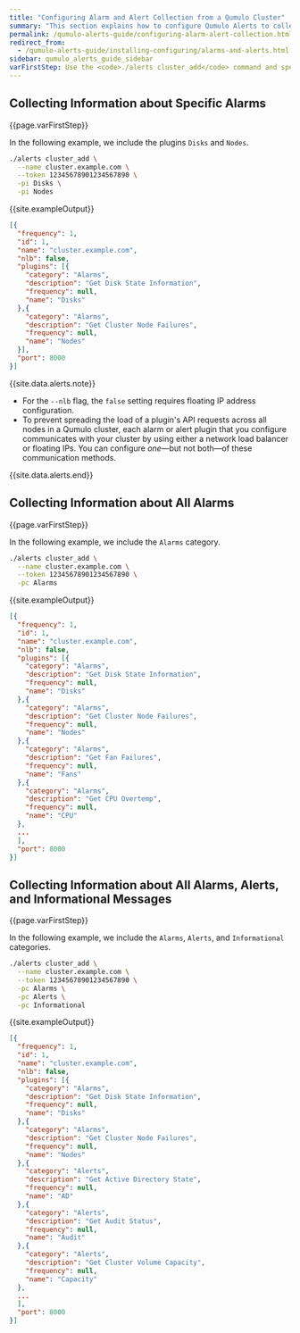 ```yaml
---
title: "Configuring Alarm and Alert Collection from a Qumulo Cluster"
summary: "This section explains how to configure Qumulo Alerts to collect alarms and alerts from a Qumulo Cluster."
permalink: /qumulo-alerts-guide/configuring-alarm-alert-collection.html
redirect_from:
  - /qumulo-alerts-guide/installing-configuring/alarms-and-alerts.html
sidebar: qumulo_alerts_guide_sidebar
varFirstStep: Use the <code>./alerts cluster_add</code> command and specify the fully qualified domain name (FQDN) of your Qumulo cluster, your long-lived access token for the Qumulo REST API, and the plugins or plugin categories to include or exclude from monitoring. 
---
```


## Collecting Information about Specific Alarms
{{page.varFirstStep}}

In the following example, we include the plugins `Disks` and `Nodes`.

```bash
./alerts cluster_add \
  --name cluster.example.com \
  --token 12345678901234567890 \
  -pi Disks \
  -pi Nodes
```

{{site.exampleOutput}}
    
```json
[{
  "frequency": 1,
  "id": 1,
  "name": "cluster.example.com",
  "nlb": false,
  "plugins": [{
    "category": "Alarms",
    "description": "Get Disk State Information",
    "frequency": null,
    "name": "Disks"
  },{
    "category": "Alarms",
    "description": "Get Cluster Node Failures",
    "frequency": null,
    "name": "Nodes"
  }],
  "port": 8000
}]
```

{{site.data.alerts.note}}
<ul>
  <li>For the <code>--nlb</code> flag, the <code>false</code> setting requires floating IP address configuration.</li>
  <li>To prevent spreading the load of a plugin's API requests across all nodes in a Qumulo cluster, each alarm or alert plugin that you configure communicates with your cluster by using either a network load balancer or floating IPs. You can configure <em>one</em>&mdash;but not both&mdash;of these communication methods.</li>
</ul>
{{site.data.alerts.end}}


## Collecting Information about All Alarms
{{page.varFirstStep}}

In the following example, we include the `Alarms` category.

```bash
./alerts cluster_add \
  --name cluster.example.com \
  --token 12345678901234567890 \
  -pc Alarms
```

{{site.exampleOutput}}

```json
[{
  "frequency": 1,
  "id": 1,
  "name": "cluster.example.com",
  "nlb": false,
  "plugins": [{
    "category": "Alarms",
    "description": "Get Disk State Information",
    "frequency": null,
    "name": "Disks"
  },{
    "category": "Alarms",
    "description": "Get Cluster Node Failures",
    "frequency": null,
    "name": "Nodes"
  },{
    "category": "Alarms",
    "description": "Get Fan Failures",
    "frequency": null,
    "name": "Fans"
  },{
    "category": "Alarms",
    "description": "Get CPU Overtemp",
    "frequency": null,
    "name": "CPU"
  },
  ...
  ],
  "port": 8000
}]
```

## Collecting Information about All Alarms, Alerts, and Informational Messages
{{page.varFirstStep}}

In the following example, we include the `Alarms`, `Alerts`, and `Informational` categories.

```bash
./alerts cluster_add \
  --name cluster.example.com \
  --token 12345678901234567890 \
  -pc Alarms \
  -pc Alerts \
  -pc Informational
```

{{site.exampleOutput}}

```json
[{
  "frequency": 1,
  "id": 1,
  "name": "cluster.example.com",
  "nlb": false,
  "plugins": [{
    "category": "Alarms",
    "description": "Get Disk State Information",
    "frequency": null,
    "name": "Disks"
  },{
    "category": "Alarms",
    "description": "Get Cluster Node Failures",
    "frequency": null,
    "name": "Nodes"
  },{
    "category": "Alerts",
    "description": "Get Active Directory State",
    "frequency": null,
    "name": "AD"
  },{
    "category": "Alerts",
    "description": "Get Audit Status",
    "frequency": null,
    "name": "Audit"
  },{
    "category": "Alerts",
    "description": "Get Cluster Volume Capacity",
    "frequency": null,
    "name": "Capacity"
  },
  ...
  ],
  "port": 8000
}]
```
